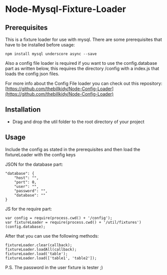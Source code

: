 # Node-Mysql-Fixture-Loader
## Prerequisites
This is a fixture loader for use with mysql. There are some prerequisites that have to be installed before usage:

    npm install mysql underscore async --save

Also a config file loader is required if you want to use the config.database part as written below, this requires the directory /config with a index.js that loads the config json files.

For more info about the Config File loader you can check out this repository: [https://github.com/thebillkidy/Node-Config-Loader](https://github.com/thebillkidy/Node-Config-Loader)

## Installation
* Drag and drop the util folder to the root directory of your project

## Usage
Include the config as stated in the prerequisites and then load the fixtureLoader with the config keys

JSON for the database part:

    "database": {
        "host": "",
        "port": 0,
        "user": "",
        "password": "",
        "database": ""
    }

JS for the require part:

    var config = require(process.cwd() + '/config');
    var fixtureLoader = require(process.cwd() + '/util/fixtures')(config.database);

After that you can use the following methods:

    fixtureLoader.clear(callback);
    fixtureLoader.loadAll(callback);
    fixtureLoader.load('table');
    fixtureLoader.load(['table1', 'table2']);

P.S. The password in the user fixture is tester ;)
